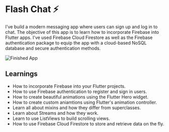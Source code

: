 # Flash Chat ⚡️

I've build a modern messaging app where users can sign up and log in to chat.
The objective of this app is to learn how to incorporate Firebase into Flutter apps. I've used Firebase Cloud Firestore as well as the Firebase authentication package to equip the app with a cloud-based NoSQL database and secure authentication methods. 


![Finished App](https://github.com/londonappbrewery/Images/blob/master/flash_chat_flutter_demo.gif)

## Learnings

- How to incorporate Firebase into your Flutter projects.
- How to use Firebase authentication to register and sign in users.
- How to create beautiful animations using the Flutter Hero widget.
- How to create custom aniamtions using Flutter's animation controller. 
- Learn all about mixins and how they differ from superclasses.
- Learn about Streams and how they work.
- Learn to use ListViews to build scrolling views.
- How to use Firebase Cloud Firestore to store and retrieve data on the fly.
